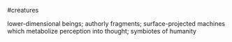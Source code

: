 #creatures

lower-dimensional beings; authorly fragments; surface-projected machines which metabolize perception into thought; symbiotes of humanity